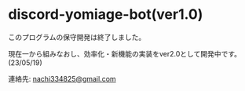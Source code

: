 # discord-yomiage-bot(ver1.0)

このプログラムの保守開発は終了しました。

現在一から組みなおし、効率化・新機能の実装をver2.0として開発中です。(23/05/19)

連絡先: nachi334825@gmail.com